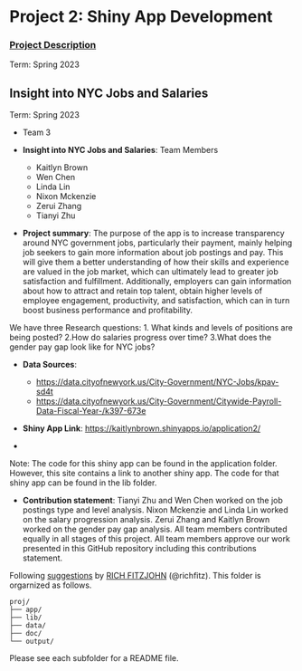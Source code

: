 # Project 2: Shiny App Development

### [Project Description](doc/project2_desc.md)

Term: Spring 2023

## Insight into NYC Jobs and Salaries
Term: Spring 2023

+ Team 3
+ **Insight into NYC Jobs and Salaries**: Team Members
	+ Kaitlyn Brown
	+ Wen Chen
	+ Linda Lin
	+ Nixon Mckenzie
	+ Zerui Zhang
	+ Tianyi Zhu

+ **Project summary**:  The purpose of the app is to increase transparency around NYC government jobs, particularly their payment, mainly helping job seekers to gain more information about job postings and pay. This will give them a better understanding of how their skills and experience are valued in the job market, which can ultimately lead to greater job satisfaction and fulfillment. Additionally, employers can gain information about how to attract and retain top talent, obtain higher levels of employee engagement, productivity, and satisfaction, which can in turn boost business performance and profitability. 

We have three Research questions: 
	1. What kinds and levels of positions are being posted?
	2.How do salaries progress over time?
	3.What does the gender pay gap look like for NYC jobs?

+ **Data Sources**:
	+ https://data.cityofnewyork.us/City-Government/NYC-Jobs/kpav-sd4t
	+ https://data.cityofnewyork.us/City-Government/Citywide-Payroll-Data-Fiscal-Year-/k397-673e

+ **Shiny App Link**: https://kaitlynbrown.shinyapps.io/application2/
+ 
Note: The code for this shiny app can be found in the application folder. However, this site contains a link to another shiny app. The code for that shiny app can be found in the lib folder.

+ **Contribution statement**: Tianyi Zhu and Wen Chen worked on the job postings type and level analysis. Nixon Mckenzie and Linda Lin worked on the salary progression analysis. Zerui Zhang and Kaitlyn Brown worked on the gender pay gap analysis. All team members contributed equally in all stages of this project. All team members approve our work presented in this GitHub repository including this contributions statement. 

Following [suggestions](http://nicercode.github.io/blog/2013-04-05-projects/) by [RICH FITZJOHN](http://nicercode.github.io/about/#Team) (@richfitz). This folder is orgarnized as follows.

```
proj/
├── app/
├── lib/
├── data/
├── doc/
└── output/
```

Please see each subfolder for a README file.

